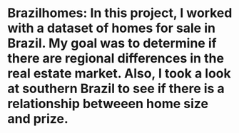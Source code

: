 # Brazilhomes: In this project, I worked with a dataset of homes for sale in Brazil. My goal was to determine if there are regional differences in the real estate market. Also, I took a look at southern Brazil to see if there is a relationship betweeen home size and prize.
